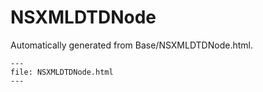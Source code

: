
# NSXMLDTDNode

Automatically generated from Base/NSXMLDTDNode.html.

``` {raw} html
---
file: NSXMLDTDNode.html
---
```
